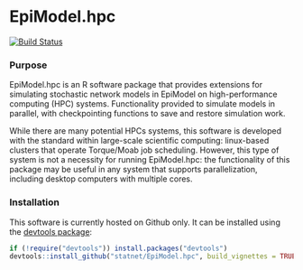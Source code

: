 EpiModel.hpc 
================
[![Build Status](https://travis-ci.org/statnet/EpiModel.hpc.svg?branch=master)](https://travis-ci.org/statnet/EpiModel.hpc)


### Purpose
EpiModel.hpc is an R software package that provides extensions for simulating stochastic network models in EpiModel on high-performance computing (HPC) systems. Functionality provided to simulate models in parallel, with checkpointing functions to save and restore simulation work.

While there are many potential HPCs systems, this software is developed with the standard within large-scale scientific computing: linux-based clusters that operate Torque/Moab job scheduling. However, this type of system is not a necessity for running EpiModel.hpc: the functionality of this package may be useful in any system that supports parallelization, including desktop computers with multiple cores.

### Installation
This software is currently hosted on Github only. It can be installed using the <a href="https://github.com/hadley/devtools" target="_blank">devtools package</a>:
```r
if (!require("devtools")) install.packages("devtools")
devtools::install_github("statnet/EpiModel.hpc", build_vignettes = TRUE)
```
